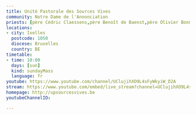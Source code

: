 ```yaml
---
title: Unité Pastorale des Sources Vives
community: Notre Dame de l'Annonciation
priests: [père Cédric Claessens,père Benoît de Baenst,père Olivier Bonnewijn]
locations:
- city: Ixelles
  postcode: 1050
  diocese: Bruxelles
  country: BE
timetable:
- time: 10:00
  days: [sun]
  kind: sundayMass
  language: fr
youtube: https://www.youtube.com/channel/UClujihXO9L4sFyWkyiW_D2A
stream: https://www.youtube.com/embed/live_stream?channel=UClujihXO9L4sFyWkyiW_D2A
homepage: http://upsourcesvives.be
youtubeChannelID: 

---
```

